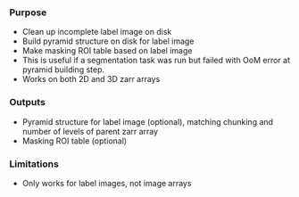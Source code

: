 ### Purpose
- Clean up incomplete label image on disk
- Build pyramid structure on disk for label image
- Make masking ROI table based on label image
- This is useful if a segmentation task was run but failed with OoM error at pyramid building step.
- Works on both 2D and 3D zarr arrays

### Outputs
- Pyramid structure for label image (optional), matching chunking and number of levels of parent zarr array
- Masking ROI table (optional)

### Limitations
- Only works for label images, not image arrays
